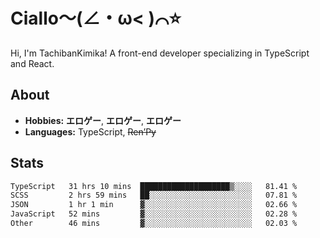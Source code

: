 # Ciallo～(∠・ω< )⌒⭐️

Hi, I'm TachibanKimika! A front-end developer specializing in TypeScript and React.

## About
- **Hobbies:** **エロゲー**, **エロゲー**, **エロゲー**
- **Languages:** TypeScript, ~~Ren’Py~~

## Stats
<!--START_SECTION:waka-->

```txt
TypeScript   31 hrs 10 mins  ████████████████████▒░░░░   81.41 %
SCSS         2 hrs 59 mins   ██░░░░░░░░░░░░░░░░░░░░░░░   07.81 %
JSON         1 hr 1 min      ▓░░░░░░░░░░░░░░░░░░░░░░░░   02.66 %
JavaScript   52 mins         ▓░░░░░░░░░░░░░░░░░░░░░░░░   02.28 %
Other        46 mins         ▓░░░░░░░░░░░░░░░░░░░░░░░░   02.03 %
```

<!--END_SECTION:waka-->

<!-- ![Metrics](https://metrics.lecoq.io/TachibanaKimika?template=classic&base.activity=0&base.community=0&base.repositories=0&languages=1&isocalendar=1&isocalendar.duration=half-year&languages.limit=8&languages.sections=most-used&languages.colors=github&languages.threshold=0%25&languages.indepth=false&languages.recent.load=300&languages.recent.days=14&config.timezone=Asia%2FShanghai)
 -->
